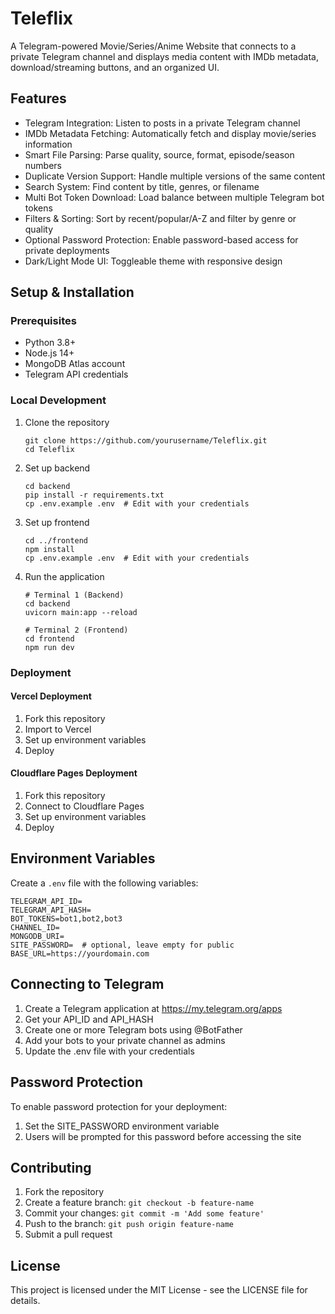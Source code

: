 # Teleflix

A Telegram-powered Movie/Series/Anime Website that connects to a private Telegram channel and displays media content with IMDb metadata, download/streaming buttons, and an organized UI.

## Features

- Telegram Integration: Listen to posts in a private Telegram channel
- IMDb Metadata Fetching: Automatically fetch and display movie/series information
- Smart File Parsing: Parse quality, source, format, episode/season numbers
- Duplicate Version Support: Handle multiple versions of the same content
- Search System: Find content by title, genres, or filename
- Multi Bot Token Download: Load balance between multiple Telegram bot tokens
- Filters & Sorting: Sort by recent/popular/A-Z and filter by genre or quality
- Optional Password Protection: Enable password-based access for private deployments
- Dark/Light Mode UI: Toggleable theme with responsive design

## Setup & Installation

### Prerequisites

- Python 3.8+
- Node.js 14+
- MongoDB Atlas account
- Telegram API credentials

### Local Development

1. Clone the repository
   ```
   git clone https://github.com/yourusername/Teleflix.git
   cd Teleflix
   ```

2. Set up backend
   ```
   cd backend
   pip install -r requirements.txt
   cp .env.example .env  # Edit with your credentials
   ```

3. Set up frontend
   ```
   cd ../frontend
   npm install
   cp .env.example .env  # Edit with your credentials
   ```

4. Run the application
   ```
   # Terminal 1 (Backend)
   cd backend
   uvicorn main:app --reload
   
   # Terminal 2 (Frontend)
   cd frontend
   npm run dev
   ```

### Deployment

#### Vercel Deployment

1. Fork this repository
2. Import to Vercel
3. Set up environment variables
4. Deploy

#### Cloudflare Pages Deployment

1. Fork this repository
2. Connect to Cloudflare Pages
3. Set up environment variables
4. Deploy

## Environment Variables

Create a `.env` file with the following variables:

```
TELEGRAM_API_ID=
TELEGRAM_API_HASH=
BOT_TOKENS=bot1,bot2,bot3
CHANNEL_ID=
MONGODB_URI=
SITE_PASSWORD=  # optional, leave empty for public
BASE_URL=https://yourdomain.com
```

## Connecting to Telegram

1. Create a Telegram application at https://my.telegram.org/apps
2. Get your API_ID and API_HASH
3. Create one or more Telegram bots using @BotFather
4. Add your bots to your private channel as admins
5. Update the .env file with your credentials

## Password Protection

To enable password protection for your deployment:

1. Set the SITE_PASSWORD environment variable
2. Users will be prompted for this password before accessing the site

## Contributing

1. Fork the repository
2. Create a feature branch: `git checkout -b feature-name`
3. Commit your changes: `git commit -m 'Add some feature'`
4. Push to the branch: `git push origin feature-name`
5. Submit a pull request

## License

This project is licensed under the MIT License - see the LICENSE file for details.